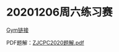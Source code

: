# 20201206周六练习赛
[Gym链接](http://codeforces.com/gym/102770)

PDF题解：[ZJCPC2020题解.pdf](_v_attachments/20201206103227182_12369/ZJCPC2020题解.pdf)


